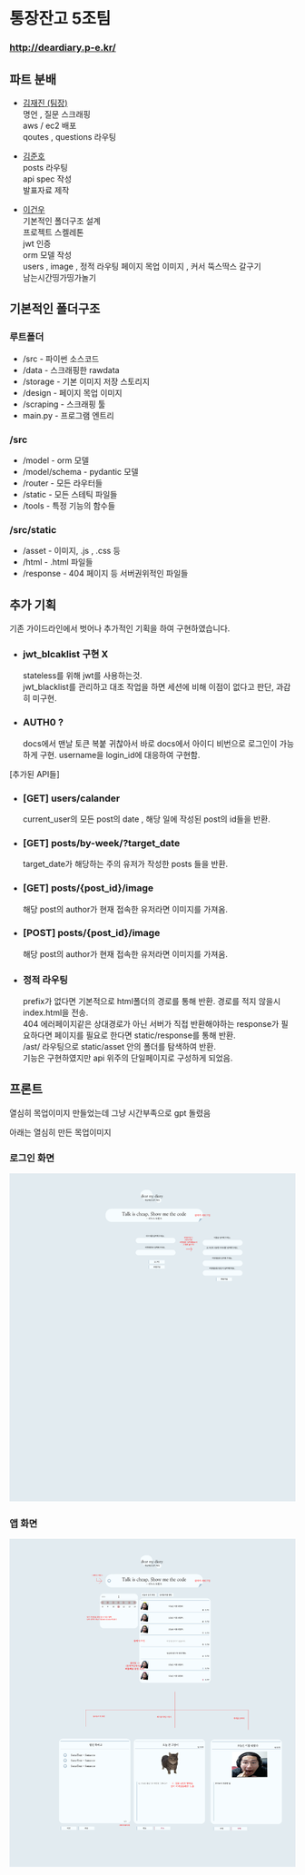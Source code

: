 # 통장잔고 5조팀

### http://deardiary.p-e.kr/

## 파트 분배

- [김재진 (팀장)](https://github.com/dddops)  
  명언 , 질문 스크래핑  
  aws / ec2 배포  
  qoutes , questions 라우팅  

- [김준호](https://github.com/urumuru)  
  posts 라우팅  
  api spec 작성  
  발표자료 제작  

- [이건우](https://github.com/4vpr)  
  기본적인 폴더구조 설계  
  프로젝트 스켈레톤  
  jwt 인증  
  orm 모델 작성  
  users , image , 정적 라우팅
  페이지 목업 이미지 , 커서 뚝스딱스 갈구기  
  남는시간띵가띵가놀기

## 기본적인 폴더구조

### 루트폴더
- /src - 파이썬 소스코드
- /data - 스크래핑한 rawdata
- /storage - 기본 이미지 저장 스토리지
- /design - 페이지 목업 이미지
- /scraping - 스크래핑 툴
- main.py - 프로그램 엔트리
### /src
- /model - orm 모델
- /model/schema - pydantic 모델
- /router - 모든 라우터들
- /static - 모든 스테틱 파일들
- /tools - 특정 기능의 함수들
### /src/static
- /asset - 이미지, .js , .css 등
- /html - .html 파일들
- /response - 404 페이지 등 서버권위적인 파일들

## 추가 기획
기존 가이드라인에서 벗어나 추가적인 기획을 하여 구현하였습니다.  

- ### jwt_blcaklist 구현 X
  stateless를 위해 jwt를 사용하는것.  
  jwt_blacklist를 관리하고 대조 작업을 하면 세션에 비해 이점이 없다고 판단, 과감히 미구현.

- ### AUTH0 ?
  docs에서 맨날 토큰 복붙 귀찮아서 바로 docs에서 아이디 비번으로 로그인이 가능하게 구현.
  username을 login_id에 대응하여 구현함.

[추가된 API들]
- ### [GET] users/calander
  current_user의 모든 post의 date , 해당 일에 작성된 post의 id들을 반환.  

- ### [GET] posts/by-week/?target_date
  target_date가 해당하는 주의 유저가 작성한 posts 들을 반환.  

- ### [GET] posts/{post_id}/image
  해당 post의 author가 현재 접속한 유저라면 이미지를 가져옴.  

- ### [POST] posts/{post_id}/image
  해당 post의 author가 현재 접속한 유저라면 이미지를 가져옴.

- ### 정적 라우팅
  prefix가 없다면 기본적으로 html폴더의 경로를 통해 반환. 경로를 적지 않을시 index.html을 전송.  
  404 에러페이지같은 상대경로가 아닌 서버가 직접 반환해야하는 response가 필요하다면 페이지를 필요로 한다면 static/response를 통해 반환.  
  /ast/ 라우팅으로 static/asset 안의 폴더를 탐색하여 반환.  
  기능은 구현하였지만 api 위주의 단일페이지로 구성하게 되었음.  



## 프론트

열심히 목업이미지 만들었는데 그냥 시간부족으로 gpt 돌렸음

아래는 열심히 만든 목업이미지

### 로그인 화면
![img2](/design/not_authed_page.png)

### 앱 화면
![img1](/design/authed_page.png)







